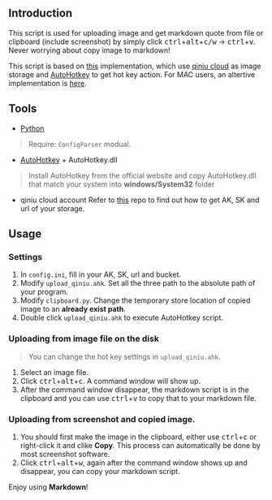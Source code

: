 ## Introduction

This script is used for uploading image and get markdown quote from file or clipboard (include screenshot) by simply click <kbd>ctrl</kbd>+<kbd>alt</kbd>+<kbd>c/w</kbd> -> <kbd>ctrl</kbd>+<kbd>v</kbd>. Never worrying about copy image to markdown!

This script is based on [this](https://github.com/xzonepiece/markdown-img-upload-windows) implementation, which use [qiniu cloud](https://portal.qiniu.com/) as image storage and [AutoHotkey](http://www.ahkscript.org/) to get hot key action. For MAC users, an altertive implementation is [here](https://github.com/tiann/markdown-img-upload).

## Tools
* [Python](https://www.python.org)

> Require: `ConfigParser` modual.

* [AutoHotkey](http://ahkscript.org) + AutoHotkey.dll

> Install AutoHotkey from the official website and copy AutoHotkey.dll that match your system into **windows/System32** folder

* qiniu cloud account
Refer to [this](https://github.com/tiann/markdown-img-upload) repo to find out how to get AK, SK and url of your storage.

## Usage
### Settings
1. In `config.ini`, fill in your AK, SK, url and bucket.
2. Modify `upload_qiniu.ahk`. Set all the three path to the absolute path of your program.
3. Modify `clipboard.py`. Change the temporary store location of copied image to an **already exist path**.
4. Double click `upload_qiniu.ahk` to execute AutoHotkey script.

### Uploading from image file on the disk

> You can change the hot key settings in `upload_qiniu.ahk`.

1. Select an image file.
2. Click <kbd>ctrl</kbd>+<kbd>alt</kbd>+<kbd>c</kbd>. A command window will show up.
3. After the command window disappear, the markdown script is in the clipboard and you can use <kbd>ctrl</kbd>+<kbd>v</kbd> to copy that to your markdown file.

### Uploading from screenshot and copied image.

1. You should first make the image in the clipboard, either use <kbd>ctrl</kbd>+<kbd>c</kbd> or right-click it and clike **Copy**. This process can automatically be done by most screenshot software.
2. Click <kbd>ctrl</kbd>+<kbd>alt</kbd>+<kbd>w</kbd>, again after the command window shows up and disappear, you can copy your markdown script.

Enjoy using **Markdown**!